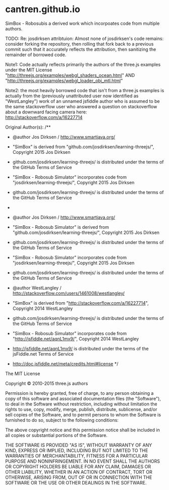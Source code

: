 # cantren.github.io

SimBox - Robosubis a derived work which incorpoates code from multiple authors.

TODO: Re: josdirksen attribtuion: Almost none of josdirksen's code remains: consider forking the repository, then rolling that fork back to a previous commit such that it accurately reflects the attribution, then sanitizing the remainder of borrowed code.

Note1: Code actually reflects primarily the authors of the three.js examples under the MIT License "http://threejs.org/examples/webgl_shaders_ocean.html"
AND
"http://threejs.org/examples/webgl_loader_obj_mtl.html"

Note2: the most heavily borrowed code that isn't from a three.js examples is actually from the (previously unattributed user now identified as "WestLangley") work of an unnamed jsfiddle author who is assumed to be the same stackoverflow user who answered a question on stackoverflow about a downward facing camera here: http://stackoverflow.com/a/16227714

Original Author(s):
/**
 * @author Jos Dirksen / http://www.smartjava.org/
 * "SimBox" is derived from "github.com/josdirksen/learning-threejs/", Copyright 2015 Jos Dirksen
 * github.com/josdirksen/learning-threejs/ is distributed under the terms of the GitHub Terms of Service
 * "SimBox - Robosub Simulator" incorporates code from "josdirksen/learning-threejs/", Copyright 2015 Jos Dirksen
 * github.com/josdirksen/learning-threejs/ is distributed under the terms of the GitHub Terms of Service
 * 
 * @author Jos Dirksen / http://www.smartjava.org/
 * "SimBox - Robosub Simulator" is derived from "github.com/josdirksen/learning-threejs/", Copyright 2015 Jos Dirksen
 * github.com/josdirksen/learning-threejs/ is distributed under the terms of the GitHub Terms of Service
 * "SimBox - Robosub Simulator" incorporates code from "josdirksen/learning-threejs/", Copyright 2015 Jos Dirksen
 * github.com/josdirksen/learning-threejs/ is distributed under the terms of the GitHub Terms of Service

 * @author WestLangley / http://stackoverflow.com/users/1461008/westlangley/
 * "SimBox" is derived from "http://stackoverflow.com/a/16227714", Copyright 2014 WestLangley
 * github.com/josdirksen/learning-threejs/ is distributed under the terms of the GitHub Terms of Service
 * "SimBox - Robosub Simulator" incorporates code from "http://jsfiddle.net/aqnL1mx9/", Copyright 2014 WestLangley
 * http://jsfiddle.net/aqnL1mx9/ is distributed under the terms of the jsFiddle.net Terms of Service
 * http://doc.jsfiddle.net/meta/credits.html#license
 */
 
The MIT License

Copyright © 2010-2015 three.js authors

Permission is hereby granted, free of charge, to any person obtaining a copy
of this software and associated documentation files (the "Software"), to deal
in the Software without restriction, including without limitation the rights
to use, copy, modify, merge, publish, distribute, sublicense, and/or sell
copies of the Software, and to permit persons to whom the Software is
furnished to do so, subject to the following conditions:

The above copyright notice and this permission notice shall be included in
all copies or substantial portions of the Software.

THE SOFTWARE IS PROVIDED "AS IS", WITHOUT WARRANTY OF ANY KIND, EXPRESS OR
IMPLIED, INCLUDING BUT NOT LIMITED TO THE WARRANTIES OF MERCHANTABILITY,
FITNESS FOR A PARTICULAR PURPOSE AND NONINFRINGEMENT. IN NO EVENT SHALL THE
AUTHORS OR COPYRIGHT HOLDERS BE LIABLE FOR ANY CLAIM, DAMAGES OR OTHER
LIABILITY, WHETHER IN AN ACTION OF CONTRACT, TORT OR OTHERWISE, ARISING FROM,
OUT OF OR IN CONNECTION WITH THE SOFTWARE OR THE USE OR OTHER DEALINGS IN
THE SOFTWARE.
